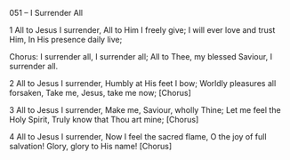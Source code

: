 051 – I Surrender All


1
All to Jesus I surrender,
All to Him I freely give;
I will ever love and trust Him,
In His presence daily live;

Chorus:
I surrender all,
I surrender all;
All to Thee, my blessed Saviour,
I surrender all.

2
All to Jesus I surrender,
Humbly at His feet I bow;
Worldly pleasures all forsaken,
Take me, Jesus, take me now;  [Chorus]

3
All to Jesus I surrender,
Make me, Saviour, wholly Thine;
Let me feel the Holy Spirit,
Truly know that Thou art mine;  [Chorus]

4
All to Jesus I surrender,
Now I feel the sacred flame,
O the joy of full salvation!
Glory, glory to His name!  [Chorus]
